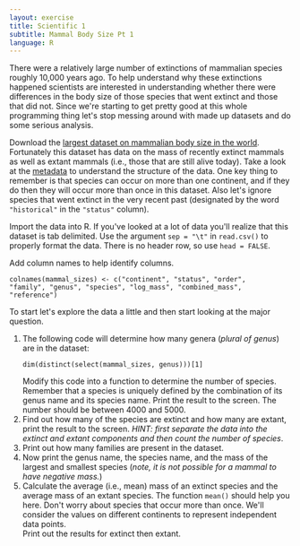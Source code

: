 ```yaml
---
layout: exercise
title: Scientific 1
subtitle: Mammal Body Size Pt 1
language: R
---
```


There were a relatively large number of extinctions of mammalian species
roughly 10,000 years ago. To help understand why these extinctions
happened scientists are interested in understanding whether there were
differences in the body size of those species that went extinct and
those that did not. Since we're starting to get pretty good at this
whole programming thing let's stop messing around with made up datasets
and do some serious analysis.

Download the
[largest dataset on mammalian body size in the world](http://www.esapubs.org/archive/ecol/E084/094/#data).
Fortunately this dataset has data on the mass of recently extinct mammals as
well as extant mammals (i.e., those that are still alive today). Take a look at
the [metadata](http://www.esapubs.org/archive/ecol/E084/094/metadata.htm) to
understand the structure of the data. One key thing to remember is that species
can occur on more than one continent, and if they do then they will occur more
than once in this dataset. Also let's ignore species that went extinct in the
very recent past (designated by the word `"historical"` in the `"status"` column).

Import the data into R. If you've looked at a lot of data you'll realize
that this dataset is tab delimited. Use the argument `sep = "\t"` in 
`read.csv()` to properly format the data. There is no header row, so use `head = FALSE`.

Add column names to help identify columns.
 
```
colnames(mammal_sizes) <- c("continent", "status", "order", 
"family", "genus", "species", "log_mass", "combined_mass", 
"reference")
```

To start let's explore the data a little and then start looking at the major question.

1. The following code will determine how many genera (*plural of genus*) are
   in the dataset:
   ```
   dim(distinct(select(mammal_sizes, genus)))[1]
   ```
   Modify this code into a function to determine the number of species. 
   Remember that a species is uniquely defined by the combination of its 
   genus name and its species name. Print the result to the screen. The number 
   should be between 4000 and 5000.
2. Find out how many of the species are extinct and how many are extant, print
   the result to the screen. *HINT: first separate the data into the extinct and
   extant components and then count the number of species*.
3. Print out how many families are present in the dataset.
4. Now print the genus name, the species name, and the mass of the largest and
   smallest species (*note, it is not possible for a mammal to have negative mass.*)
5. Calculate the average (i.e., mean) mass of an extinct species and the 
   average  mass of an extant species. The function `mean()` should help you here. 
   Don't worry about species that occur more than once. We'll consider 
   the values on different continents to represent independent data points.    
   Print out the results for extinct then extant.
